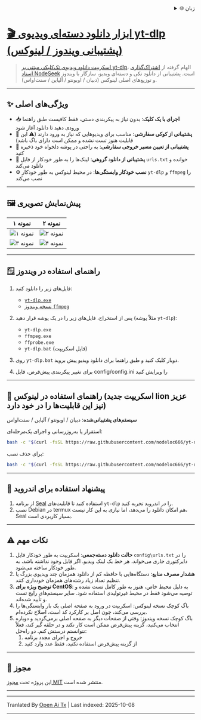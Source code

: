 <div align="right">
  <details>
    <summary >🌐 زبان</summary>
    <div>
      <div align="center">
        <a href="https://openaitx.github.io/view.html?user=nodeloc666&project=yt-dlp-script&lang=en">English</a>
        | <a href="https://openaitx.github.io/view.html?user=nodeloc666&project=yt-dlp-script&lang=zh-CN">简体中文</a>
        | <a href="https://openaitx.github.io/view.html?user=nodeloc666&project=yt-dlp-script&lang=zh-TW">繁體中文</a>
        | <a href="https://openaitx.github.io/view.html?user=nodeloc666&project=yt-dlp-script&lang=ja">日本語</a>
        | <a href="https://openaitx.github.io/view.html?user=nodeloc666&project=yt-dlp-script&lang=ko">한국어</a>
        | <a href="https://openaitx.github.io/view.html?user=nodeloc666&project=yt-dlp-script&lang=hi">हिन्दी</a>
        | <a href="https://openaitx.github.io/view.html?user=nodeloc666&project=yt-dlp-script&lang=th">ไทย</a>
        | <a href="https://openaitx.github.io/view.html?user=nodeloc666&project=yt-dlp-script&lang=fr">Français</a>
        | <a href="https://openaitx.github.io/view.html?user=nodeloc666&project=yt-dlp-script&lang=de">Deutsch</a>
        | <a href="https://openaitx.github.io/view.html?user=nodeloc666&project=yt-dlp-script&lang=es">Español</a>
        | <a href="https://openaitx.github.io/view.html?user=nodeloc666&project=yt-dlp-script&lang=it">Italiano</a>
        | <a href="https://openaitx.github.io/view.html?user=nodeloc666&project=yt-dlp-script&lang=ru">Русский</a>
        | <a href="https://openaitx.github.io/view.html?user=nodeloc666&project=yt-dlp-script&lang=pt">Português</a>
        | <a href="https://openaitx.github.io/view.html?user=nodeloc666&project=yt-dlp-script&lang=nl">Nederlands</a>
        | <a href="https://openaitx.github.io/view.html?user=nodeloc666&project=yt-dlp-script&lang=pl">Polski</a>
        | <a href="https://openaitx.github.io/view.html?user=nodeloc666&project=yt-dlp-script&lang=ar">العربية</a>
        | <a href="https://openaitx.github.io/view.html?user=nodeloc666&project=yt-dlp-script&lang=fa">فارسی</a>
        | <a href="https://openaitx.github.io/view.html?user=nodeloc666&project=yt-dlp-script&lang=tr">Türkçe</a>
        | <a href="https://openaitx.github.io/view.html?user=nodeloc666&project=yt-dlp-script&lang=vi">Tiếng Việt</a>
        | <a href="https://openaitx.github.io/view.html?user=nodeloc666&project=yt-dlp-script&lang=id">Bahasa Indonesia</a>
        | <a href="https://openaitx.github.io/view.html?user=nodeloc666&project=yt-dlp-script&lang=as">অসমীয়া</
      </div>
    </div>
  </details>
</div>


# 🎬 ابزار دانلود دسته‌ای ویدیوی yt-dlp (پشتیبانی ویندوز / لینوکس)

> اسکریپت دانلود ویدیوی تک‌کلیکی مبتنی بر [yt-dlp](https://github.com/yt-dlp/yt-dlp)، الهام گرفته از [اشتراک‌گذاری استاد NodeSeek](https://www.nodeseek.com/post-334093-2#15) است.
> پشتیبانی از دانلود تکی و دسته‌ای ویدیو، سازگار با ویندوز و توزیع‌های اصلی لینوکس (دبیان / اوبونتو / آلپاین / سنت‌اواس).

---


## ✨ ویژگی‌های اصلی

* 📥 **اجرای با یک کلیک**: بدون نیاز به پیکربندی دستی، فقط کافیست طبق راهنما ورودی دهید تا دانلود آغاز شود
* 🍪 **پشتیبانی از کوکی سفارشی**: مناسب برای ویدیوهایی که نیاز به ورود دارند (⚠️ این قابلیت هنوز تست نشده و ممکن است دارای باگ باشد)
* 📂 **پشتیبانی از تعیین مسیر خروجی سفارشی**: به راحتی در پوشه دلخواه خود ذخیره کنید
* 📃 **پشتیبانی از دانلود گروهی**: لینک‌ها را به طور خودکار از فایل `urls.txt` خوانده و دانلود می‌کند
* ⚙️ **نصب خودکار وابستگی‌ها**: در محیط لینوکس به طور خودکار `yt-dlp` و `ffmpeg` را نصب می‌کند

---

## 🖼️ پیش‌نمایش تصویری

| نمونه ۱                                                                   | نمونه ۲                                                                   |
| ---------------------------------------------------------------------- | ---------------------------------------------------------------------- |
| ![نمونه ۱](https://img.uutv.dpdns.org/file/1746720584399_1000193433.jpg) | ![نمونه ۲](https://img.uutv.dpdns.org/file/1746720581006_1000193434.jpg) |
| ![نمونه ۳](https://img.uutv.dpdns.org/file/1746720588978_1000193428.jpg) | ![نمونه ۴](https://img.uutv.dpdns.org/file/1746720587272_1000193427.jpg) |

---

## 🪟 راهنمای استفاده در ویندوز

1. فایل‌های زیر را دانلود کنید:

   * [`yt-dlp.exe`](https://github.com/yt-dlp/yt-dlp)
   * [نسخه ویندوز `ffmpeg`](https://www.gyan.dev/ffmpeg/builds/ffmpeg-git-full.7z)

2. پس از استخراج، فایل‌های زیر را در یک پوشه قرار دهید (مثلاً پوشه `yt-dlp`):

   * `yt-dlp.exe`
   * `ffmpeg.exe`
   * `ffprobe.exe`
   * `yt-dlp.bat` (فایل اسکریپت)

3. روی `yt-dlp.bat` دوبار کلیک کنید و طبق راهنما برای دانلود ویدیو پیش بروید.
4. برای تغییر پیکربندی پیش‌فرض، فایل config/config.ini را ویرایش کنید

---

## 🐧 راهنمای استفاده در لینوکس (اسکریپت جدید lion عزیز نیز این قابلیت‌ها را در خود دارد)

**سیستم‌های پشتیبانی‌شده**: دبیان / اوبونتو / آلپاین / سنت‌اواس

استقرار یا به‌روزرسانی و اجرای یک‌مرحله‌ای:

```bash
bash -c "$(curl -fsSL https://raw.githubusercontent.com/nodeloc666/yt-dlp-script/main/install.sh)"
```

برای حذف نصب:

```bash
bash -c "$(curl -fsSL https://raw.githubusercontent.com/nodeloc666/yt-dlp-script/main/uninstall.sh)"
```
---

## 📱 پیشنهاد استفاده برای اندروید

1. از برنامه [Seal](https://github.com/JunkFood02/Seal) استفاده کنید تا قابلیت‌های `yt-dlp` را در اندروید تجربه کنید.
2. نصب Debian در termux هم امکان دانلود را می‌دهد، اما نیازی به این کار نیست، Seal بسیار کاربردی است.

---

## ⚠️ نکات مهم

1. **حالت دانلود دسته‌جمعی**: اسکریپت به طور خودکار فایل `config\urls.txt` را در دایرکتوری جاری می‌خواند، هر خط یک لینک ویدیو. اگر فایل وجود نداشته باشد، به طور خودکار ساخته می‌شود.
2. **هشدار مصرف منابع**: دستگاه‌هایی با حافظه کم از دانلود همزمان چند ویدیوی بزرگ یا تنظیم تعداد زیاد رشته‌های همزمان خودداری کنند.
3. **توضیح ویژه برای CentOS**: به دلیل محیط خاص، هنوز به طور کامل تست نشده و توصیه می‌شود فقط در محیط غیرتولیدی استفاده شود. سایر سیستم‌های رایج تست و تأیید شده‌اند.
4. باگ کوچک نسخه لینوکس: اسکریپت در ورود به صفحه اصلی یک بار وابستگی‌ها را بررسی می‌کند، چون اصل بر کارکرد کد است، اصلاح نکرده‌ام.
5. باگ کوچک نسخه ویندوز: وقتی از صفحات دیگر به صفحه اصلی برمی‌گردید و دوباره انتخاب می‌کنید، گزینه پیش‌فرض ممکن است کار نکند و در حلقه گیر کند، فعلاً نتوانستم درستش کنم.
دو راه‌حل:
    1. خروج و اجرای مجدد برنامه
    2. از گزینه پیش‌فرض استفاده نکنید، فقط عدد وارد کنید

---

## 📄 مجوز

این پروژه تحت [مجوز MIT](https://opensource.org/licenses/MIT) منتشر شده است.

---



---

Tranlated By [Open Ai Tx](https://github.com/OpenAiTx/OpenAiTx) | Last indexed: 2025-10-08

---